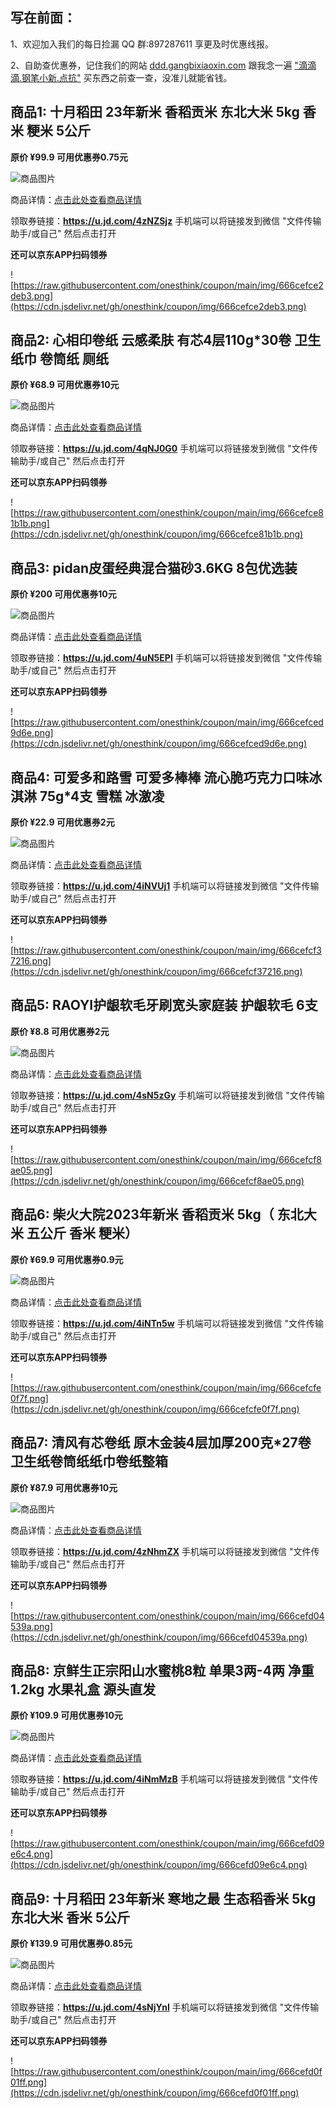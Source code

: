## 写在前面：

1、欢迎加入我们的每日捡漏 QQ 群:897287611 享更及时优惠线报。

2、自助查优惠券，记住我们的网站 [ddd.gangbixiaoxin.com](https://ddd.gangbixiaoxin.com) 跟我念一遍 ["滴滴滴.钢笔小新.点抗"](https://ddd.gangbixiaoxin.com) 买东西之前查一查，没准儿就能省钱。

## 商品1: 十月稻田 23年新米 香稻贡米 东北大米 5kg 香米 粳米 5公斤

**原价 ¥99.9 可用优惠券0.75元**

![商品图片](http://img14.360buyimg.com/n1/jfs/t1/245627/34/11119/259821/666c4f7aFd231a564/8ece7e832b938423.jpg)

商品详情：[点击此处查看商品详情](https://union-click.jd.com/jdc?e=1003156031&amp;p=JF8BARAJK1olXDYCVV9cCU4XAGcIE10lGVlaCgFtUQ5SQi0DBUVNGFJeSwUIFxlJX3EIGloUXAMCV1ZdAE0IWipURmtoBg5iLAAoVylHYR9TSxIdL0ZVDh8LBEcnAl8LGlsSVAAFUldYOEpHAj8JS1pFXDYCVG4LZksWAm4JG14VWAUyVW5dDkseBm8MGFIcVQEHZF5VD3vArtfdkerA1b_WytaKsezCitPchdMlbTYBZF5cCUkXB2gJGVslbQYyV24DZkpEBWxcE1IVM1tLAwhfXANMbWkMGV4SXwcHZFxcCUkVM184Xg1vLnJrFj0vWgAUBxNrT10XW3tEIFsoZklOWG11XzNUOV1yXFhbSxZof18IKw)

领取券链接：**https://u.jd.com/4zNZSjz** 手机端可以将链接发到微信 "文件传输助手/或自己" 然后点击打开

**还可以京东APP扫码领券**

![https://raw.githubusercontent.com/onesthink/coupon/main/img/666cefce2deb3.png](https://cdn.jsdelivr.net/gh/onesthink/coupon/img/666cefce2deb3.png)

## 商品2: 心相印卷纸 云感柔肤 有芯4层110g*30卷 卫生纸巾 卷筒纸 厕纸

**原价 ¥68.9 可用优惠券10元**

![商品图片](http://img14.360buyimg.com/n1/jfs/t1/244552/36/11704/174819/666c422eF8094b0c5/9dac6253e57460e9.png)

商品详情：[点击此处查看商品详情](https://union-click.jd.com/jdc?e=1003156031&amp;p=JF8BARkJK1olXwMKVVhaC0wSAV8IGloUXQcLVV9UAEgnRzBQRQQlBENHFRxWFlVPRjtUBABAQlRcCEBdCUoWA24BGlocVQUdDRsBVXtJfjl7QDJxVWRkIh00XEgNUzZVHhpDUQoyVW5eCUsQCmkPHVIQbQdSVQ5cWEpHAl8IG2tDMwYDVV9cCUseBGs4GmsVWwYLUV5ZC0MWAGsAK1sdWjbV-eaIgvrCi9bchdPC5KHX3eKJlsMnM18LK1sUXAQCUFlcCksnM284GGtLMwdRU1sJCU4WbTJBTA0XCk5bOlhYDksVAmoNK1kUXAQAZG5tQx9AeDVvGQF3X1ljNxY9bi1saDkAQwFNMwRdCBoLejRRSgx6azATO3ZcNm5dOA)

领取券链接：**https://u.jd.com/4qNJ0G0** 手机端可以将链接发到微信 "文件传输助手/或自己" 然后点击打开

**还可以京东APP扫码领券**

![https://raw.githubusercontent.com/onesthink/coupon/main/img/666cefce81b1b.png](https://cdn.jsdelivr.net/gh/onesthink/coupon/img/666cefce81b1b.png)

## 商品3: pidan皮蛋经典混合猫砂3.6KG 8包优选装

**原价 ¥200 可用优惠券10元**

![商品图片](http://img14.360buyimg.com/n1/jfs/t1/237606/14/18776/150459/665d8fb0F57ac221b/ba0fd8b68091e0bf.png)

商品详情：[点击此处查看商品详情](https://union-click.jd.com/jdc?e=1003156031&amp;p=JF8BARsJK1olXwMLUVleCE4VAF8IGloTWQ8AUltcCkMWAF9MRANLAjZbERscSkAJHTdNTwcKBlMdBgABFksWAmkMElkTWAcAXF9eFxJSXzI4Ui1ADQ9-Dlk9akhPZCp2TDAcBkcAElJROEonAG4IHFITWgALUW5cWEpHAj8JS1olXQYyFTBdCUoTBWcAHmsUbQYEVFdYCE8UC2wNGlklXQ4FZInwsJ6dsrqAoo-L1dG784vUtJ-Ji184K1glXQcDVl5ZD0oVA184G2sWbVhsVQ1aDUIXA2pmRhJCCwRbCFszDk4RAmkJHl0lXwcDVlxtOHtvXRJ8cjJpKANLCQUnVEJ0Zmh6Xw50PHRsVltcVw9rUD91fj9qK1B_Mj9aOEsn)

领取券链接：**https://u.jd.com/4uN5EPI** 手机端可以将链接发到微信 "文件传输助手/或自己" 然后点击打开

**还可以京东APP扫码领券**

![https://raw.githubusercontent.com/onesthink/coupon/main/img/666cefced9d6e.png](https://cdn.jsdelivr.net/gh/onesthink/coupon/img/666cefced9d6e.png)

## 商品4: 可爱多和路雪 可爱多棒棒 流心脆巧克力口味冰淇淋 75g*4支 雪糕 冰激凌

**原价 ¥22.9 可用优惠券2元**

![商品图片](http://img14.360buyimg.com/n1/jfs/t1/196251/6/228/159634/6088f7d2E8f8b02bc/434097cde7a482d5.jpg)

商品详情：[点击此处查看商品详情](https://union-click.jd.com/jdc?e=1003156031&amp;p=JF8BARoJK1olXwMKVVpaCEgfCl8IGloUXQ8FUl1cAU4nRzBQRQQlBENHFRxWFlVPRjtUBABAQlRcCEBdCUoWA2YPHVgUVAMdDRsBVXtiBDhQUwZ1BGYcMh8oYSJLXzBTSzhTUQoyVW5eCUsQCmkPHVIQbQdSVQ5cWEpHAl8IG2tXM0BSCQNdC0kSAW8NK1olXQACXVtdDEgfBGwJGGsVVQEyg_Pl3cGm1uexz8Wdir-lgdfh3NWfM184GGsVXAcAVFpaCUkXM18IK1glA2gDB1hfCRhDUAFVUgxDX1xZCDBbDU0WAW8KHmsXXAcAVm5tOBxoampuST9tB1BcLyoADUhsYzN3SFpeNWgAEAYlDQlyRQkLeABJLWdwKChtCHs)

领取券链接：**https://u.jd.com/4iNVUj1** 手机端可以将链接发到微信 "文件传输助手/或自己" 然后点击打开

**还可以京东APP扫码领券**

![https://raw.githubusercontent.com/onesthink/coupon/main/img/666cefcf37216.png](https://cdn.jsdelivr.net/gh/onesthink/coupon/img/666cefcf37216.png)

## 商品5: RAOYI护龈软毛牙刷宽头家庭装 护龈软毛 6支

**原价 ¥8.8 可用优惠券2元**

![商品图片](http://img14.360buyimg.com/n1/jfs/t1/246193/29/11258/114766/66657756F0b22d6fe/53c1ad34f9885bc3.jpg)

商品详情：[点击此处查看商品详情](https://union-click.jd.com/jdc?e=1003156031&amp;p=JF8BARsJK1olXwMKVV9eDEISCl8IGlodWwEFVldYCkgRCl9MRANLAjZbERscSkAJHTdNTwcKBlMdBgABFksWAmcOHFwXVAMAV1hUFxJSXzI4TwJLLVIECxY_WjFQBxFzXRhJB3RBNFJROEonAG4IHFITWgALUW5cWEpHAj8JS1olXQYyFTBdCUgUB20NEmsUbQYEVFdYCE8VAm4MG18lXQ4FZInwsJ6dsrqAoo-L1dG784vUtJ-Ji184K1glXQcDVl5ZD0oVA184G2sWbVhsVQ1bCkpEVG1mRhJCCwRdEwczDk4TCmcPGVolXwcDVlxtOHtrZBpBWht2PE1xKBo9cT4TQDV_eVNCOmFsViM2aClWaghASRhIXlUHJxobOEsn)

领取券链接：**https://u.jd.com/4sN5zGy** 手机端可以将链接发到微信 "文件传输助手/或自己" 然后点击打开

**还可以京东APP扫码领券**

![https://raw.githubusercontent.com/onesthink/coupon/main/img/666cefcf8ae05.png](https://cdn.jsdelivr.net/gh/onesthink/coupon/img/666cefcf8ae05.png)

## 商品6: 柴火大院2023年新米 香稻贡米 5kg（ 东北大米 五公斤 香米 粳米）

**原价 ¥69.9 可用优惠券0.9元**

![商品图片](http://img14.360buyimg.com/n1/jfs/t1/221633/11/42757/191931/666c0cd1Fc662bb0a/f5eb1eff370816bd.jpg)

商品详情：[点击此处查看商品详情](https://union-click.jd.com/jdc?e=1003156031&amp;p=JF8BARAJK1olXDYCVV9cCUIVBmYIElolGVlaCgFtUQ5SQi0DBUVNGFJeSwUIFxlJX3EIGloUXA8AUVddAUoIWipURmsVKENxMzo1WCltWwQATFpIJ1hmAQ4LBEcnAl8LGlsSVAAFUldYOEpHAj8JS1pFXDYCVG4LZksWAm4JG14VWAQyVW5dDkseBm8MGVoWWQYDZF5VD3vArtfdkerA1b_WytaKsezCitPchdMlbTYBZF5cCUkXB2gJGVslbQYyV24DZkpEC28LGgkSM1tLAwhfSR9SbWkMGV8XXgECZFxcCUkVM184SThVHg94Cj4mUQpDVRFaaxhzJGVDACAZZkkVBAsOchlCNWIAFicvVkpuC18IKw)

领取券链接：**https://u.jd.com/4iNTn5w** 手机端可以将链接发到微信 "文件传输助手/或自己" 然后点击打开

**还可以京东APP扫码领券**

![https://raw.githubusercontent.com/onesthink/coupon/main/img/666cefcfe0f7f.png](https://cdn.jsdelivr.net/gh/onesthink/coupon/img/666cefcfe0f7f.png)

## 商品7: 清风有芯卷纸 原木金装4层加厚200克*27卷 卫生纸卷筒纸纸巾卷纸整箱

**原价 ¥87.9 可用优惠券10元**

![商品图片](http://img14.360buyimg.com/n1/jfs/t1/158974/36/45459/154489/663b233bF5a5c3501/723e52632cdb85d2.jpg)

商品详情：[点击此处查看商品详情](https://union-click.jd.com/jdc?e=1003156031&amp;p=JF8BARAJK1olXwMLVV9aAEoTBl8LGlsRXgMHZBoCUBVIMzZNXhpXVhgcDBsJVFRMVnBaRQcLXgcCUF1YDVRORjNVKzNLOHtKEwcBahAQYCltZgt-BXocVghRBHsWM2wJG1wcWwEEXVttCRsWU25YGgsUbQYCZBwzVRNFWjtXdRleM1oyVW5dDkseBm8MGVoQXAQHZF5VD3vArtfdkerA1b_WytaKsezCitPchdMlbTYBZF5cCUkXB2gJGVslbQYyV24DZkpEBGpcGllFM1tLAwhfSBYQbWkNHVoTXQcEZFxcCUkVM184bSNcCFpGPQIEeC5yVm5DQwNQHn53UDggZkllZBR2XhNcJ3BdCygmei5jAV8IKw)

领取券链接：**https://u.jd.com/4zNhmZX** 手机端可以将链接发到微信 "文件传输助手/或自己" 然后点击打开

**还可以京东APP扫码领券**

![https://raw.githubusercontent.com/onesthink/coupon/main/img/666cefd04539a.png](https://cdn.jsdelivr.net/gh/onesthink/coupon/img/666cefd04539a.png)

## 商品8: 京鲜生正宗阳山水蜜桃8粒 单果3两-4两 净重1.2kg 水果礼盒 源头直发

**原价 ¥109.9 可用优惠券10元**

![商品图片](http://img14.360buyimg.com/n1/jfs/t1/229497/32/14574/61618/66666228F120219e2/a68b340f9447d73f.jpg)

商品详情：[点击此处查看商品详情](https://union-click.jd.com/jdc?e=1003156031&amp;p=JF8BARAJK1olXDYCVV9cAEMfB2sJHV8lGVlaCgFtUQ5SQi0DBUVNGFJeSwUIFxlJX3EIGloUVQ4KUFpcDk8IWipURmtCWgFpAV02eClVWxdhfwsSAXl6Mw49BEcnAl8LGlsSVAAFUldYOEpHAj8JS1pFXDYCVG4LZksWAm4NHFIWWgMyVW5dDkseBm8MGVocXQEFZF5VD3vArtfdkerA1b_WytaKsezCitPchdMlbTYBZF5cCUkXB2gJGVslbQYyV24DZkpEBGlaHgkWM1tLAwhfTQhcbWkMHl8UXAAHZFxcCUkVM184aBlWNllyNBYLcCpgRzRNZy5TPnlJNBY9ZklidD93fFxyDX5YNz0VTkNgR18IKw)

领取券链接：**https://u.jd.com/4iNmMzB** 手机端可以将链接发到微信 "文件传输助手/或自己" 然后点击打开

**还可以京东APP扫码领券**

![https://raw.githubusercontent.com/onesthink/coupon/main/img/666cefd09e6c4.png](https://cdn.jsdelivr.net/gh/onesthink/coupon/img/666cefd09e6c4.png)

## 商品9: 十月稻田 23年新米 寒地之最 生态稻香米 5kg 东北大米 香米 5公斤

**原价 ¥139.9 可用优惠券0.85元**

![商品图片](http://img14.360buyimg.com/n1/jfs/t1/230263/9/10873/152158/65950809Fcda23bc1/f601cac6ab30dc4c.jpg)

商品详情：[点击此处查看商品详情](https://union-click.jd.com/jdc?e=1003156031&amp;p=JF8BARAJK1olXDYCVV9cCEoSC2cNG1klGVlaCgFtUQ5SQi0DBUVNGFJeSwUIFxlJX3EIGloUXQcHXFZYCEkIWipURmtTNl4DNjkWTCtkGShyZB98OWcFViMLBEcnAl8LGlsSVAAFUldYOEpHAj8JS1pFXDYCVG4LZksWAm4JG14VWAUyVW5dDkseBm8MGVsUXQYGZF5VD3vArtfdkerA1b_WytaKsezCitPchdMlbTYBZF5cCUkXB2gJGVslbQYyV24DZkpEBW0IHlwVM1tLAwhfTxsWbWkNH1MSXA4HZFxcCUkVM184clpyXgRUH1xeciJeBy5KQC1cK1Z6MBYVZklueC0PHjlcKkRfAyg6dw5UeV8IKw)

领取券链接：**https://u.jd.com/4sNjYnI** 手机端可以将链接发到微信 "文件传输助手/或自己" 然后点击打开

**还可以京东APP扫码领券**

![https://raw.githubusercontent.com/onesthink/coupon/main/img/666cefd0f01ff.png](https://cdn.jsdelivr.net/gh/onesthink/coupon/img/666cefd0f01ff.png)

